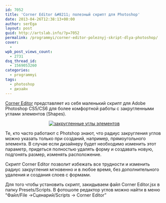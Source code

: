 ```yaml
---
id: 7052
title: 'Corner Editor &#8211; полезный скрипт для Photoshop'
date: 2013-04-26T12:38:13+00:00
author: serEga
layout: post
guid: http://artslab.info/?p=7052
permalink: /programmyi/corner-editor-poleznyj-skript-dlya-photoshop/
cover:
  -
wpb_post_views_count:
  - 2731
dsq_thread_id:
  - 1569053260
categories:
  - programmyi
tags:
  - photoshop
  - дизайн
---
```

<a href="http://photoshopscripts.wordpress.com/2013/02/03/corner-editor-photoshop-script/" target="_blank">Corner Editor</a> представляет из себя маленький скрипт для Adobe Photoshop CS5/CS6 для более комфортной работы с закругленными углами элементов (Shapes).

<center>
  <a href="http://googledrive.com/host/0B9lHVSSSdxdxd0hjdUdmRzY3Tjg/zakruglenie_elementov.jpg"><img src="http://googledrive.com/host/0B9lHVSSSdxdxd0hjdUdmRzY3Tjg/zakruglenie_elementov-300x284.jpg" alt="закругленные углы элементов" class="aligncenter size-medium wp-image-7054" srcset="http://googledrive.com/host/0B9lHVSSSdxdxd0hjdUdmRzY3Tjg/zakruglenie_elementov-300x284.jpg 300w, http://googledrive.com/host/0B9lHVSSSdxdxd0hjdUdmRzY3Tjg/zakruglenie_elementov.jpg 414w" sizes="(max-width: 300px) 100vw, 300px" /></a>
</center>

<!--more-->

Те, кто часто работают с Photshop знают, что радиус закругления углов можно указать только при созданий, например, прямоугольного элемента. В случае если дизайнеру будет необходимо изменить этот параметр, придеться полностью удалять форму и создавать новую, подгонять размер, изменять расположение.

Скрипт Corner Editor позволит избежать все трудности и изменить радиус закругления мгновенно и в любое время, без дополнительного удаления и создания слоев с формами.

Для того чтобы установить скрипт, закидываем файл Corner Editor.jsx в папку Presets/Scripts. В фотошопе редактор углов можно найти в меню &#8220;Файл/File ->Сценарий/Scripts -> Corner Editor&#8221;